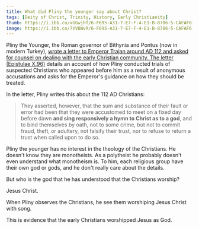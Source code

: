 ```yaml
---
title: What did Pliny the younger say about Christ?
tags: [Deity of Christ, Trinity, History, Early Christianity]
thumb: https://i.ibb.co/xGGwjhf/6-F695-A31-7-E7-F-4-E1-B-8706-5-CAFAF6-C3-F01.png
image: https://i.ibb.co/7VVBWvR/6-F695-A31-7-E7-F-4-E1-B-8706-5-CAFAF6-C3-F01.png
---
```


Pliny the Younger, the Roman governor of Bithynia and Pontus (now in modern Turkey), [wrote a letter to Emperor Trajan around AD 112 and asked for counsel on dealing with the early Christian community. The letter (Epistulae X.96)](/correspondence-between-pliny-the-younger-and-trajan/) details an account of how Pliny conducted trials of suspected Christians who appeared before him as a result of anonymous accusations and asks for the Emperor's guidance on how they should be treated.

In the letter, Pliny writes this about the 112 AD Christians: 


> They asserted, however, that the sum and substance of their fault or error had been that they were accustomed to meet on a fixed day before dawn **and sing responsively a hymn to Christ as to a god**, and to bind themselves by oath, not to some crime, but not to commit fraud, theft, or adultery, not falsify their trust, nor to refuse to return a trust when called upon to do so. 

Pliny the younger has no interest in the theology of the Christians. He doesn't know they are monotheists. As a polytheist he probably doesn't even understand what monotheism is. To him, each religious group have their own god or gods, and he don't really care about the details.

But who is the god that he has understood that the Christians worship?

Jesus Christ.

When Pliny observes the Christians, he see them worshiping Jesus Christ with song.

This is evidence that the early Christians worshipped Jesus as God.